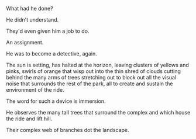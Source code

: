 What had he done?

He didn't understand.

They'd even given him a job to do.

An assignment.

He was to become a detective, again.

The sun is setting, has halted at the horizon, leaving clusters of yellows and pinks, swirls of orange that wisp out into the thin shred of clouds cutting behind the many arms of trees stretching out to block out all the visual noise that surrounds the rest of the park, all to create and sustain the environment of the ride.

The word for such a device is immersion.

He observes the many tall trees that surround the complex and which house the ride and lift hill.

Their complex web of branches dot the landscape.